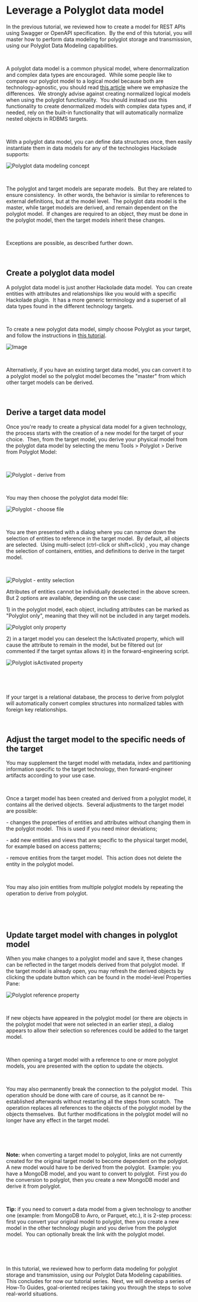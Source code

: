# Leverage a Polyglot data model

In the previous tutorial, we reviewed how to create a model for REST APIs using Swagger or OpenAPI specification.&nbsp; By the end of this tutorial, you will master how to perform data modeling for polyglot storage and transmission, using our Polyglot Data Modeling capabilities.

&nbsp;

A polyglot data model is a common physical model, where denormalization and complex data types are encouraged.&nbsp; While some people like to compare our polyglot model to a logical model because both are technology-agnostic, you should read [this article](<https://hackolade.com/polyglot-data-modeling.html>) where we emphasize the differences.&nbsp; We strongly advise against creating normalized logical models when using the polyglot functionality.&nbsp; You should instead use this functionality to create denormalized models with complex data types and, if needed, rely on the built-in functionality that will automatically normalize nested objects in RDBMS targets.

&nbsp;

With a polyglot data model, you can define data structures once, then easily instantiate them in data models for any of the technologies Hackolade supports:

![Polyglot data modeling concept](<lib/Polyglot%20data%20modeling%20concept.png>)

&nbsp;

The polyglot and target models are separate models.&nbsp; But they are related to ensure consistency.&nbsp; In other words, the behavior is similar to references to external definitions, but at the model level.&nbsp; The polyglot data model is the master, while target models are derived, and remain dependent on the polyglot model.&nbsp; If changes are required to an object, they must be done in the polyglot model, then the target models inherit these changes.

&nbsp;

Exceptions are possible, as described further down.

&nbsp;

## Create a polyglot data model

A polyglot data model is just another Hackolade data model.&nbsp; You can create entities with attributes and relationships like you would with a specific Hackolade plugin.&nbsp; It has a more generic terminology and a superset of all data types found in the different technology targets.

&nbsp;

To create a new polyglot data model, simply choose Polyglot as your target, and follow the instructions in [this tutorial](<Createyourfirstdatamodel.md>).

![Image](<lib/Target%20selection%20polyglot.png>)

&nbsp;

Alternatively, if you have an existing target data model, you can convert it to a polyglot model so the polyglot model becomes the "master" from which other target models can be derived. &nbsp;

&nbsp;

## Derive a target data model

Once you're ready to create a physical data model for a given technology, the process starts with the creation of a new model for the target of your choice.&nbsp; Then, from the target model, you derive your physical model from the polyglot data model by selecting the menu Tools \> Polyglot \> Derive from Polyglot Model:

&nbsp;

![Polyglot - derive from](<lib/Polyglot%20-%20derive%20from.png>)

&nbsp;

You may then choose the polyglot data model file:

![Polyglot - choose file](<lib/Polyglot%20-%20choose%20file.png>)

&nbsp;

You are then presented with a dialog where you can narrow down the selection of entities to reference in the target model.&nbsp; By default, all objects are selected.&nbsp; Using multi-select (ctrl-click or shift+click) , you may change the selection of containers, entities, and definitions to derive in the target model.

&nbsp;

![Polyglot - entity selection](<lib/Polyglot%20-%20entity%20selection.png>)&nbsp;

Attributes of entities cannot be individually deselected in the above screen. But 2 options are available, depending on the use case:

&#49;) in the polyglot model, each object, including attributes can be marked as "Polyglot only", meaning that they will not be included in any target models.

![Polyglot only property](<lib/Polyglot%20only%20property.png>)

&#50;) in a target model you can deselect the IsActivated property, which will cause the attribute to remain in the model, but be filtered out (or commented if the target syntax allows it) in the forward-engineering script.

![Polyglot isActivated property](<lib/Polyglot%20isActivated%20property.png>)

&nbsp;

&nbsp;

If your target is a relational database, the process to derive from polyglot will automatically convert complex structures into normalized tables with foreign key relationships.

&nbsp;

## Adjust the target model to the specific needs of the target

You may supplement the target model with metadata, index and partitioning information specific to the target technology, then forward-engineer artifacts according to your use case.

&nbsp;

Once a target model has been created and derived from a polyglot model, it contains all the derived objects.&nbsp; Several adjustments to the target model are possible:

\- changes the properties of entities and attributes without changing them in the polyglot model.&nbsp; This is used if you need minor deviations;

\- add new entities and views that are specific to the physical target model, for example based on access patterns;

\- remove entities from the target model.&nbsp; This action does not delete the entity in the polyglot model.

&nbsp;

You may also join entities from multiple polyglot models by repeating the operation to derive from polyglot.

&nbsp;

&nbsp;

## Update target model with changes in polyglot model

When you make changes to a polyglot model and save it, these changes can be reflected in the target models derived from that polyglot model.&nbsp; If the target model is already open, you may refresh the derived objects by clicking the update button which can be found in the model-level Properties Pane:

![Polyglot reference property](<lib/Polyglot%20reference%20property.png>)

&nbsp;

If new objects have appeared in the polyglot model (or there are objects in the polyglot model that were not selected in an earlier step), a dialog appears to allow their selection so references could be added to the target model.

&nbsp;

When opening a target model with a reference to one or more polyglot models, you are presented with the option to update the objects. &nbsp;

&nbsp;

You may also permanently break the connection to the polyglot model.&nbsp; This operation should be done with care of course, as it cannot be re-established afterwards without restarting all the steps from scratch.&nbsp; The operation replaces all references to the objects of the polyglot model by the objects themselves.&nbsp; But further modifications in the polyglot model will no longer have any effect in the target model.

&nbsp;

&nbsp;

**Note:** when converting a target model to polyglot, links are not currently created for the original target model to become dependent on the polyglot.&nbsp; A new model would have to be derived from the polyglot.&nbsp; Example: you have a MongoDB model, and you want to convert to polyglot.&nbsp; First you do the conversion to polyglot, then you create a new MongoDB model and derive it from polyglot.

&nbsp;

**Tip:** if you need to convert a data model from a given technology to another one (example: from MongoDB to Avro, or Parquet, etc.), it is 2-step process: first you convert your original model to polyglot, then you create a new model in the other technology plugin and you derive from the polyglot model.&nbsp; You can optionally break the link with the polyglot model.

&nbsp;

&nbsp;

In this tutorial, we reviewed how to perform data modeling for polyglot storage and transmission, using our Polyglot Data Modeling capabilities.&nbsp; This concludes for now our tutorial series.&nbsp; Next, we will develop a series of How-To Guides, goal-oriented recipes taking you through the steps to solve real-world situations.

